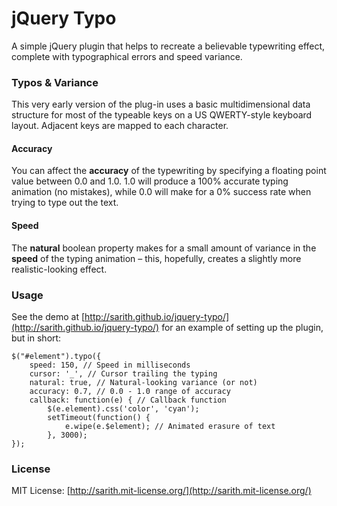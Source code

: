 # jQuery Typo
A simple jQuery plugin that helps to recreate a believable typewriting effect, complete with typographical errors and speed variance.

### Typos & Variance
This very early version of the plug-in uses a basic multidimensional data structure for most of the typeable keys on a US QWERTY-style keyboard layout. Adjacent keys are mapped to each character.

#### Accuracy
You can affect the **accuracy** of the typewriting by specifying a floating point value between 0.0 and 1.0.  1.0 will produce a 100% accurate typing animation (no mistakes), while 0.0 will make for a 0% success rate when trying to type out the text.

#### Speed
The **natural** boolean property makes for a small amount of variance in the **speed** of the typing animation – this, hopefully, creates a slightly more realistic-looking effect.

### Usage
See the demo at [http://sarith.github.io/jquery-typo/](http://sarith.github.io/jquery-typo/) for an example of setting up the plugin, but in short:

	$("#element").typo({
		speed: 150, // Speed in milliseconds
		cursor: '_', // Cursor trailing the typing   
		natural: true, // Natural-looking variance (or not) 
		accuracy: 0.7, // 0.0 - 1.0 range of accuracy
		callback: function(e) { // Callback function
			$(e.element).css('color', 'cyan');
			setTimeout(function() {
				e.wipe(e.$element); // Animated erasure of text
			}, 3000);
	});

### License
MIT License: [http://sarith.mit-license.org/](http://sarith.mit-license.org/)
 